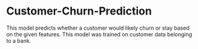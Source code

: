 # Customer-Churn-Prediction
This model predicts whether a customer would likely churn or stay based on the given features. This model was trained on customer data belonging to a bank.
